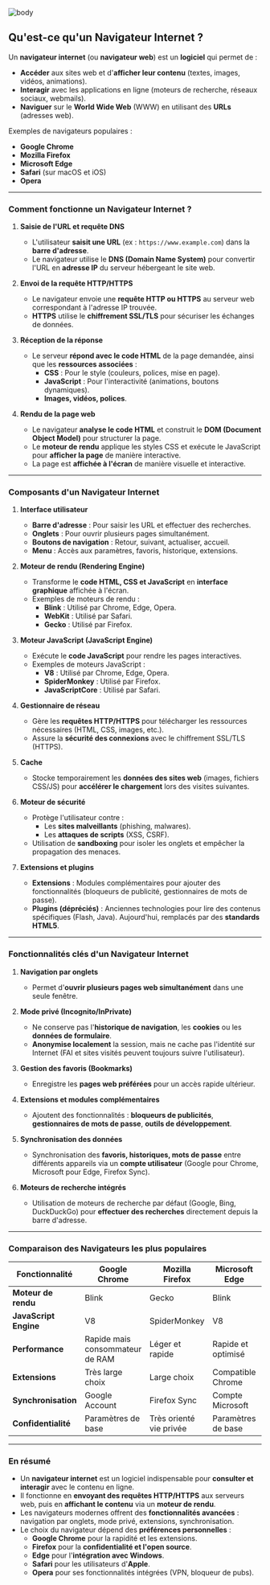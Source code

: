 ![body](https://banzaihobby.com/cdn/shop/files/Aoshima_Initial_D_Takumi_Fujiwara_AE86_Trueno_Project_D_Specification_-_BanzaiHobby-254450.jpg?v=1717061182&width=1100)

## **Qu'est-ce qu'un Navigateur Internet ?**  

Un **navigateur internet** (ou **navigateur web**) est un **logiciel** qui permet de :  
- **Accéder** aux sites web et d'**afficher leur contenu** (textes, images, vidéos, animations).  
- **Interagir** avec les applications en ligne (moteurs de recherche, réseaux sociaux, webmails).  
- **Naviguer** sur le **World Wide Web** (WWW) en utilisant des **URLs** (adresses web).  

Exemples de navigateurs populaires :  
- **Google Chrome**  
- **Mozilla Firefox**  
- **Microsoft Edge**  
- **Safari** (sur macOS et iOS)  
- **Opera**  

---

### **Comment fonctionne un Navigateur Internet ?**  

1. **Saisie de l'URL et requête DNS**  
   - L'utilisateur **saisit une URL** (ex : `https://www.example.com`) dans la **barre d'adresse**.  
   - Le navigateur utilise le **DNS (Domain Name System)** pour convertir l'URL en **adresse IP** du serveur hébergeant le site web.  

2. **Envoi de la requête HTTP/HTTPS**  
   - Le navigateur envoie une **requête HTTP ou HTTPS** au serveur web correspondant à l'adresse IP trouvée.  
   - **HTTPS** utilise le **chiffrement SSL/TLS** pour sécuriser les échanges de données.  

3. **Réception de la réponse**  
   - Le serveur **répond avec le code HTML** de la page demandée, ainsi que les **ressources associées** :  
     - **CSS** : Pour le style (couleurs, polices, mise en page).  
     - **JavaScript** : Pour l'interactivité (animations, boutons dynamiques).  
     - **Images, vidéos, polices**.  

4. **Rendu de la page web**  
   - Le navigateur **analyse le code HTML** et construit le **DOM (Document Object Model)** pour structurer la page.  
   - Le **moteur de rendu** applique les styles CSS et exécute le JavaScript pour **afficher la page** de manière interactive.  
   - La page est **affichée à l'écran** de manière visuelle et interactive.  

---

### **Composants d'un Navigateur Internet**  

1. **Interface utilisateur**  
   - **Barre d'adresse** : Pour saisir les URL et effectuer des recherches.  
   - **Onglets** : Pour ouvrir plusieurs pages simultanément.  
   - **Boutons de navigation** : Retour, suivant, actualiser, accueil.  
   - **Menu** : Accès aux paramètres, favoris, historique, extensions.  

2. **Moteur de rendu (Rendering Engine)**  
   - Transforme le **code HTML, CSS et JavaScript** en **interface graphique** affichée à l'écran.  
   - Exemples de moteurs de rendu :  
     - **Blink** : Utilisé par Chrome, Edge, Opera.  
     - **WebKit** : Utilisé par Safari.  
     - **Gecko** : Utilisé par Firefox.  

3. **Moteur JavaScript (JavaScript Engine)**  
   - Exécute le **code JavaScript** pour rendre les pages interactives.  
   - Exemples de moteurs JavaScript :  
     - **V8** : Utilisé par Chrome, Edge, Opera.  
     - **SpiderMonkey** : Utilisé par Firefox.  
     - **JavaScriptCore** : Utilisé par Safari.  

4. **Gestionnaire de réseau**  
   - Gère les **requêtes HTTP/HTTPS** pour télécharger les ressources nécessaires (HTML, CSS, images, etc.).  
   - Assure la **sécurité des connexions** avec le chiffrement SSL/TLS (HTTPS).  

5. **Cache**  
   - Stocke temporairement les **données des sites web** (images, fichiers CSS/JS) pour **accélérer le chargement** lors des visites suivantes.  

6. **Moteur de sécurité**  
   - Protège l'utilisateur contre :  
     - Les **sites malveillants** (phishing, malwares).  
     - Les **attaques de scripts** (XSS, CSRF).  
   - Utilisation de **sandboxing** pour isoler les onglets et empêcher la propagation des menaces.  

7. **Extensions et plugins**  
   - **Extensions** : Modules complémentaires pour ajouter des fonctionnalités (bloqueurs de publicité, gestionnaires de mots de passe).  
   - **Plugins (dépréciés)** : Anciennes technologies pour lire des contenus spécifiques (Flash, Java). Aujourd'hui, remplacés par des **standards HTML5**.  

---

### **Fonctionnalités clés d'un Navigateur Internet**  

1. **Navigation par onglets**  
   - Permet d'**ouvrir plusieurs pages web simultanément** dans une seule fenêtre.  

2. **Mode privé (Incognito/InPrivate)**  
   - Ne conserve pas l'**historique de navigation**, les **cookies** ou les **données de formulaire**.  
   - **Anonymise localement** la session, mais ne cache pas l'identité sur Internet (FAI et sites visités peuvent toujours suivre l'utilisateur).  

3. **Gestion des favoris (Bookmarks)**  
   - Enregistre les **pages web préférées** pour un accès rapide ultérieur.  

4. **Extensions et modules complémentaires**  
   - Ajoutent des fonctionnalités : **bloqueurs de publicités**, **gestionnaires de mots de passe**, **outils de développement**.  

5. **Synchronisation des données**  
   - Synchronisation des **favoris, historiques, mots de passe** entre différents appareils via un **compte utilisateur** (Google pour Chrome, Microsoft pour Edge, Firefox Sync).  

6. **Moteurs de recherche intégrés**  
   - Utilisation de moteurs de recherche par défaut (Google, Bing, DuckDuckGo) pour **effectuer des recherches** directement depuis la barre d'adresse.  

---

### **Comparaison des Navigateurs les plus populaires**  

| **Fonctionnalité**    | **Google Chrome**     | **Mozilla Firefox**     | **Microsoft Edge**      | **Safari**              | **Opera**               |
|-----------------------|-----------------------|--------------------------|--------------------------|--------------------------|--------------------------|
| **Moteur de rendu**   | Blink                  | Gecko                    | Blink                    | WebKit                   | Blink                    |
| **JavaScript Engine** | V8                     | SpiderMonkey              | V8                       | JavaScriptCore            | V8                       |
| **Performance**       | Rapide mais consommateur de RAM | Léger et rapide        | Rapide et optimisé       | Rapide sur macOS/iOS     | Rapide et léger           |
| **Extensions**        | Très large choix        | Large choix               | Compatible Chrome         | Limité à Safari App Store | Compatible Chrome         |
| **Synchronisation**   | Google Account          | Firefox Sync              | Compte Microsoft          | Compte iCloud             | Compte Opera              |
| **Confidentialité**   | Paramètres de base      | Très orienté vie privée   | Paramètres de base        | Bonne protection          | VPN intégré               |

---

### **En résumé**  
- Un **navigateur internet** est un logiciel indispensable pour **consulter et interagir** avec le contenu en ligne.  
- Il fonctionne en **envoyant des requêtes HTTP/HTTPS** aux serveurs web, puis en **affichant le contenu** via un **moteur de rendu**.  
- Les navigateurs modernes offrent des **fonctionnalités avancées** : navigation par onglets, mode privé, extensions, synchronisation.  
- Le choix du navigateur dépend des **préférences personnelles** :  
  - **Google Chrome** pour la rapidité et les extensions.  
  - **Firefox** pour la **confidentialité et l'open source**.  
  - **Edge** pour l'**intégration avec Windows**.  
  - **Safari** pour les utilisateurs d'**Apple**.  
  - **Opera** pour ses fonctionnalités intégrées (VPN, bloqueur de pubs).  
